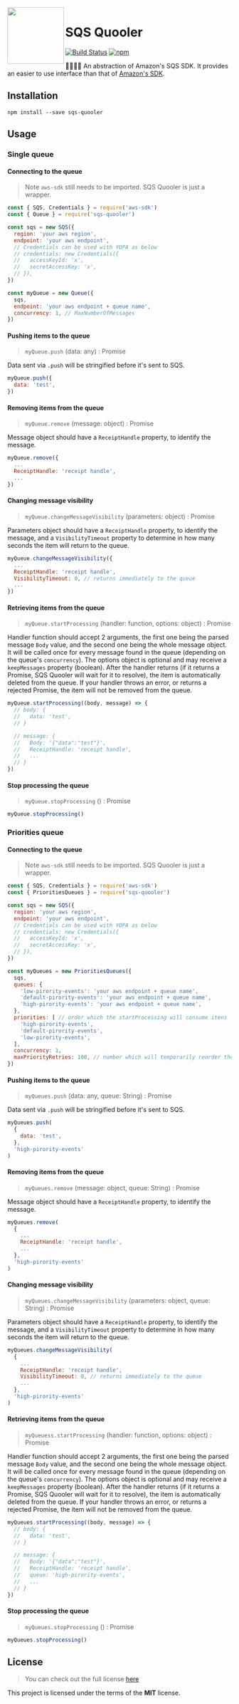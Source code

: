 
<img src="https://avatars1.githubusercontent.com/u/3846050?v=4&s=200" width="127px" height="127px" align="left"/>

# SQS Quooler
[![Build Status](https://travis-ci.org/pagarme/sqs-quooler.svg?branch=master)](https://travis-ci.org/pagarme/sqs-quooler)
[![npm](https://img.shields.io/npm/dm/sqs-quooler.svg)](https://npmjs.com/package/sqs-quooler)

:walking::walking::walking::walking: An abstraction of Amazon's SQS SDK. It provides an easier to use interface than that of [Amazon's SDK](https://www.npmjs.com/package/aws-sdk).

## Installation
`npm install --save sqs-quooler`

## Usage

### Single queue

#### Connecting to the queue
>Note `aws-sdk` still needs to be imported. SQS Quooler is just a wrapper.

```javascript
const { SQS, Credentials } = require('aws-sdk')
const { Queue } = require('sqs-quooler')

const sqs = new SQS({
  region: 'your aws region',
  endpoint: 'your aws endpoint',
  // Credentials can be used with YOPA as below
  // credentials: new Credentials({
  //   accessKeyId: 'x',
  //   secretAccessKey: 'x',
  // }),
})

const myQueue = new Queue({
  sqs,
  endpoint: 'your aws endpoint + queue name',
  concurrency: 1, // MaxNumberOfMessages
})
```
#### Pushing items to the queue
>`myQueue.push` (data: any) : Promise

Data sent via `.push` will be stringified before it's sent to SQS.

```javascript
myQueue.push({
  data: 'test',
})
```
#### Removing items from the queue
>`myQueue.remove` (message: object) : Promise

Message object should have a `ReceiptHandle` property, to identify the message.

```javascript
myQueue.remove({
  ...
  ReceiptHandle: 'receipt handle',
  ...
})
```
#### Changing message visibility
>`myQueue.changeMessageVisibility` (parameters: object) : Promise

Parameters object should have a `ReceiptHandle` property, to identify the message, and a `VisibilityTimeout` property to determine in how many seconds the item will return to the queue.

```javascript
myQueue.changeMessageVisibility({
  ...
  ReceiptHandle: 'receipt handle',
  VisibilityTimeout: 0, // returns immediately to the queue
  ...
})
```
#### Retrieving items from the queue
>`myQueue.startProcessing` (handler: function, options: object) : Promise

Handler function should accept 2 arguments, the first one being the parsed message `Body` value, and the second one being the whole message object. It will be called once for every message found in the queue (depending on the queue's `concurrency`).
The options object is optional and may receive a `keepMessages` property (boolean).
After the handler returns (if it returns a Promise, SQS Quooler will wait for it to resolve), the item is automatically deleted from the queue. If your handler throws an error, or returns a rejected Promise, the item will not be removed from the queue.

```javascript
myQueue.startProcessing((body, message) => {
  // body: {
  //   data: 'test',
  // }

  // message: {
  //   Body: '{"data":"test"}',
  //   ReceiptHandle: 'receipt handle',
  //   ...
  // }
})
```
#### Stop processing the queue
>`myQueue.stopProcessing` () : Promise

```javascript
myQueue.stopProcessing()
```

### Priorities queue

#### Connecting to the queue
>Note `aws-sdk` still needs to be imported. SQS Quooler is just a wrapper.

```javascript
const { SQS, Credentials } = require('aws-sdk')
const { PrioritiesQueues } = require('sqs-quooler')

const sqs = new SQS({
  region: 'your aws region',
  endpoint: 'your aws endpoint',
  // Credentials can be used with YOPA as below
  // credentials: new Credentials({
  //   accessKeyId: 'x',
  //   secretAccessKey: 'x',
  // }),
})

const myQueues = new PrioritiesQueues({
  sqs,
  queues: {
    'low-pirority-events': 'your aws endpoint + queue name',
    'default-pirority-events': 'your aws endpoint + queue name',
    'high-pirority-events': 'your aws endpoint + queue name',
  },
  priorities: [ // order which the startProcessing will consume itens
    'high-pirority-events',
    'default-pirority-events',
    'low-pirority-events',
  ],
  concurrency: 1,
  maxPriorityRetries: 100, // number which will temporarily reorder the priorities
})
```

#### Pushing items to the queue
>`myQueues.push` (data: any, queue: String) : Promise

Data sent via `.push` will be stringified before it's sent to SQS.

```javascript
myQueues.push(
  {
    data: 'test',
  },
  'high-pirority-events'
)
```

#### Removing items from the queue
>`myQueues.remove` (message: object, queue: String) : Promise

Message object should have a `ReceiptHandle` property, to identify the message.

```javascript
myQueues.remove(
  {
    ...
    ReceiptHandle: 'receipt handle',
    ...
  },
  'high-pirority-events'
)
```

#### Changing message visibility
>`myQueues.changeMessageVisibility` (parameters: object, queue: String) : Promise

Parameters object should have a `ReceiptHandle` property, to identify the message, and a `VisibilityTimeout` property to determine in how many seconds the item will return to the queue.

```javascript
myQueues.changeMessageVisibility(
  {
    ...
    ReceiptHandle: 'receipt handle',
    VisibilityTimeout: 0, // returns immediately to the queue
    ...
  },
  'high-pirority-events'
)
```

#### Retrieving items from the queue
>`myQueuess.startProcessing` (handler: function, options: object) : Promise

Handler function should accept 2 arguments, the first one being the parsed message `Body` value, and the second one being the whole message object. It will be called once for every message found in the queue (depending on the queue's `concurrency`).
The options object is optional and may receive a `keepMessages` property (boolean).
After the handler returns (if it returns a Promise, SQS Quooler will wait for it to resolve), the item is automatically deleted from the queue. If your handler throws an error, or returns a rejected Promise, the item will not be removed from the queue.

```javascript
myQueues.startProcessing((body, message) => {
  // body: {
  //   data: 'test',
  // }

  // message: {
  //   Body: '{"data":"test"}',
  //   ReceiptHandle: 'receipt handle',
  //   queue: 'high-pirority-events',
  //   ...
  // }
})
```
#### Stop processing the queue
>`myQueues.stopProcessing` () : Promise

```javascript
myQueues.stopProcessing()
```


## License
>You can check out the full license [here](https://github.com/pagarme/sqs-quooler/blob/master/LICENSE)

This project is licensed under the terms of the **MIT** license.
